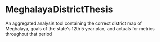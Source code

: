 # MeghalayaDistrictThesis
An aggregated analysis tool containing the correct district map of Meghalaya, goals of the state's 12th 5 year plan, and actuals for metrics throughout that period

